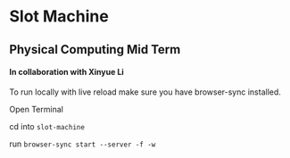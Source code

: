 # Slot Machine 
## Physical Computing Mid Term
#### In collaboration with Xinyue Li

To run locally with live reload make sure you have browser-sync installed.

Open Terminal

cd into `slot-machine`

run ```browser-sync start --server -f -w```